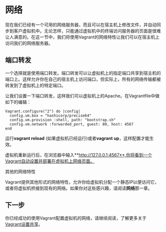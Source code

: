 # 网络

现在我们已经有一个可用的网络服务器，而且可以在宿主机上修改文件，并自动同步到客户虚拟机中。无论怎样，只能通过虚拟机中的终端访问服务器的页面是很难让人满意的。在这一节中，我们将使用Vagrant的网络特性让我们可以在宿主机上访问我们的网络服务器。

## 端口转发

一个选择就是使用端口转发。端口转发可以让虚拟机上的指定端口共享到宿主机的端口上。这样允许你在自己的宿主机上访问端口，但实际上，所有的网络传输都被转发到了虚拟机上的特定端口。

让我们设置一下端口转发，这样我们可以虚拟机上的Apache。在Vagrantfile中做如下的编辑：

``` 
Vagrant.configure("2") do |config|
  config.vm.box = "hashicorp/precise64"
  config.vm.provision :shell, path: "bootstrap.sh"
  config.vm.network :forwarded_port, guest: 80, host: 4567
end
```

运行**vagrant reload** (如果虚拟机已经运行)或者**vagrant up**，这样配置才能生效。

虚拟机重新运行后，在浏览器中输入**http://127.0.0.1:4567**,你将看到一个Vagrant自动设置并部署在虚拟机上网络页面。

其他的网络特性

Vagrant提供其他形式的网络特性，允许你给虚拟机分配一个静态IP以便访问它，或者将虚拟机桥接到现有的网络。如果你对这些感兴趣，请阅读**网络**那一章。

## 下一步

你已经成功的使用Vagrant配置虚拟机的网络，请继续阅读，了解更多关于[Vagrant设置共享]()。
